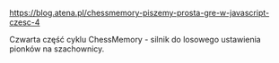 https://blog.atena.pl/chessmemory-piszemy-prosta-gre-w-javascript-czesc-4

Czwarta część cyklu ChessMemory - silnik do losowego ustawienia pionków na szachownicy.
